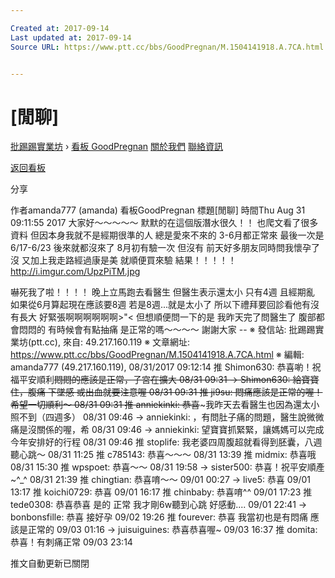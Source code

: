 ```yaml
---

Created at: 2017-09-14
Last updated at: 2017-09-14
Source URL: https://www.ptt.cc/bbs/GoodPregnan/M.1504141918.A.7CA.html


---
```


# [閒聊]


[批踢踢實業坊](https://www.ptt.cc/) › [看板 GoodPregnan](https://www.ptt.cc/bbs/GoodPregnan/index.html) [關於我們](https://www.ptt.cc/about.html) [聯絡資訊](https://www.ptt.cc/contact.html)

[返回看板](https://www.ptt.cc/bbs/GoodPregnan/index.html)

分享

作者amanda777 (amanda)
看板GoodPregnan
標題\[閒聊\]
時間Thu Aug 31 09:11:55 2017
大家好～～～～～ 默默的在這個版潛水很久！！ 也爬文看了很多資料 但因本身我就不是經期很準的人 總是愛來不來的 3-6月都正常來 最後一次是6/17-6/23 後來就都沒來了 8月初有驗一次 但沒有 前天好多朋友同時問我懷孕了沒 又加上我走路經過康是美 就順便買來驗 結果！！！！！ <http://i.imgur.com/UpzPiTM.jpg>

嚇死我了啦！！！！ 晚上立馬跑去看醫生 但醫生表示還太小 只有4週 且經期亂 如果從6月算起現在應該要8週 若是8週...就是太小了 所以下禮拜要回診看他有沒有長大 好緊張啊啊啊啊啊啊>"< 但想順便問一下的是 我昨天完了問醫生了 腹部都會悶悶的 有時候會有點抽痛 是正常的嗎～～～～ 謝謝大家 -- ※ 發信站: 批踢踢實業坊(ptt.cc), 來自: 49.217.160.119 ※ 文章網址: <https://www.ptt.cc/bbs/GoodPregnan/M.1504141918.A.7CA.html> ※ 編輯: amanda777 (49.217.160.119), 08/31/2017 09:12:14
推 Shimon630: 恭喜喲！祝福平安順利~~悶悶的應該是正常，子宮在擴大 08/31 09:31
→ Shimon630: 給寶寶住，腹痛 下墜感 或出血就要注意喔 08/31 09:31
推 ji9su: 悶痛應該是正常的喔！希望一切順利～ 08/31 09:31
推 anniekinki: 恭喜~~~我昨天去看醫生也因為還太小照不到（四週多） 08/31 09:46
→ anniekinki: ，有問肚子痛的問題，醫生說微微痛是沒關係的喔，希 08/31 09:46
→ anniekinki: 望寶寶抓緊緊，讓媽媽可以完成今年安排好的行程 08/31 09:46
推 stoplife: 我老婆四周腹超就看得到胚囊，八週聽心跳～ 08/31 11:25
推 c785143: 恭喜～～～ 08/31 13:39
推 midmix: 恭喜哦 08/31 15:30
推 wpspoet: 恭喜～～ 08/31 19:58
→ sister500: 恭喜！祝平安順產~^\_^ 08/31 21:39
推 chingtian: 恭喜唷～～ 09/01 00:27
→ live5: 恭喜 09/01 13:17
推 koichi0729: 恭喜 09/01 16:17
推 chinbaby: 恭喜唷^^ 09/01 17:23
推 tede0308: 恭喜恭喜 是的 正常 我才剛6w聽到心跳 好感動.... 09/01 22:41
→ bonbonsfille: 恭喜 接好孕 09/02 19:26
推 fourever: 恭喜 我當初也是有悶痛 應該是正常的 09/03 01:16
→ juisuiguines: 恭喜恭喜喔~ 09/03 16:37
推 domita: 恭喜！有刺痛正常 09/03 23:14

推文自動更新已關閉

